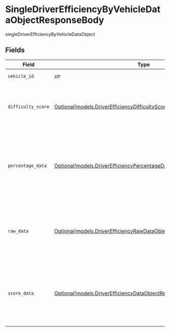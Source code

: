 # SingleDriverEfficiencyByVehicleDataObjectResponseBody

singleDriverEfficiencyByVehicleDataObject


## Fields

| Field                                                                                                                                        | Type                                                                                                                                         | Required                                                                                                                                     | Description                                                                                                                                  | Example                                                                                                                                      |
| -------------------------------------------------------------------------------------------------------------------------------------------- | -------------------------------------------------------------------------------------------------------------------------------------------- | -------------------------------------------------------------------------------------------------------------------------------------------- | -------------------------------------------------------------------------------------------------------------------------------------------- | -------------------------------------------------------------------------------------------------------------------------------------------- |
| `vehicle_id`                                                                                                                                 | *str*                                                                                                                                        | :heavy_check_mark:                                                                                                                           | ID of the vehicle.                                                                                                                           | vehicle_001                                                                                                                                  |
| `difficulty_score`                                                                                                                           | [Optional[models.DriverEfficiencyDifficultyScoreDataObjectResponseBody]](../models/driverefficiencydifficultyscoredataobjectresponsebody.md) | :heavy_minus_sign:                                                                                                                           | Difficulty score won't be available if there is no data to compute it against.                                                               |                                                                                                                                              |
| `percentage_data`                                                                                                                            | [Optional[models.DriverEfficiencyPercentageDataObjectResponseBody]](../models/driverefficiencypercentagedataobjectresponsebody.md)           | :heavy_minus_sign:                                                                                                                           | Driver Efficiency percentage data. This object is returned when the “percentage” format is specified in “dataFormats”.                       |                                                                                                                                              |
| `raw_data`                                                                                                                                   | [Optional[models.DriverEfficiencyRawDataObjectResponseBody]](../models/driverefficiencyrawdataobjectresponsebody.md)                         | :heavy_minus_sign:                                                                                                                           | Driver Efficiency raw data. This object is returned when the “raw” format is specified in “dataFormats”.                                     |                                                                                                                                              |
| `score_data`                                                                                                                                 | [Optional[models.DriverEfficiencyDataObjectResponseBody]](../models/driverefficiencydataobjectresponsebody.md)                               | :heavy_minus_sign:                                                                                                                           | Driver Efficiency score data. This object is returned by default or when the “score” format is specified in “dataFormats”.                   |                                                                                                                                              |